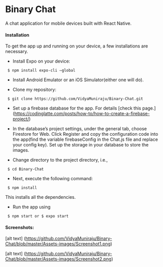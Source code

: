 # Binary Chat

A chat application for mobile devices built with React Native.

#### Installation

To get the app up and running on your device, a few installations are necessary.

* Install Expo on your device:
```
 $ npm install expo-cli —global

 ```

* Install Android Emulator or an iOS Simulator(either one will do).

* Clone my repository:
```
 $ git clone https://github.com/VidyaMuniraju/Binary-Chat.git

 ```

* Set up a firebase database for the app. For details [check this page.] (https://codinglatte.com/posts/how-to/how-to-create-a-firebase-project/)

* In the database’s project settings, under the general tab, choose Firestore for Web. Click Register and copy the configuration code into the app(find the variable firebaseConfig in the Chat.js file and replace your config key).
Set up the storage in your database to store the images.

* Change directory to the project directory, i.e., 
```
 $ cd Binary-Chat
```

* Next, execute the following command:
```
 $ npm install

 ```
This installs all the dependencies.

* Run the app using
```
 $ npm start or $ expo start
```

#### Screenshots:
[alt text] (https://github.com/VidyaMuniraju/Binary-Chat/blob/master/Assets-images/Screenshot1.png)

[alt text] (https://github.com/VidyaMuniraju/Binary-Chat/blob/master/Assets-images/Screenshot2.png)
